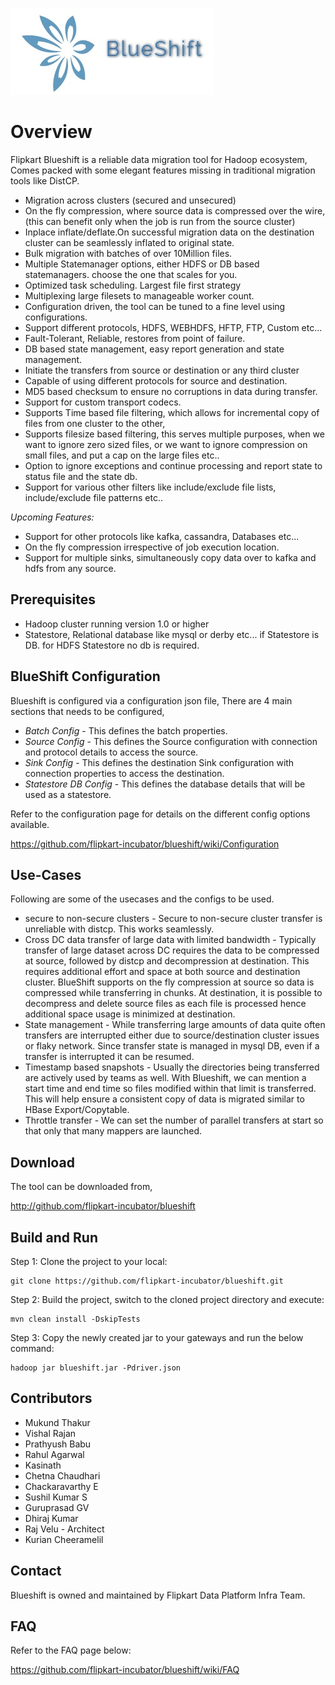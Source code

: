 ![Alt text](blueshift.jpg?raw=true "Flipkart Blueshift")

# Overview
Flipkart Blueshift is a reliable data migration tool for Hadoop ecosystem, Comes packed with some elegant features missing in traditional migration tools like DistCP.

- Migration across clusters (secured and unsecured)
- On the fly compression, where source data is compressed over the wire, (this can benefit only when the job is run from the source cluster)
- Inplace inflate/deflate.On successful migration data on the destination cluster can be seamlessly inflated to original state.
- Bulk migration with batches of over 10Million files. 
- Multiple Statemanager options, either HDFS or DB based statemanagers. choose the one that scales for you.
- Optimized task scheduling. Largest file first strategy
- Multiplexing large filesets to manageable worker count.
- Configuration driven, the tool can be tuned to a fine level using configurations.
- Support different protocols, HDFS, WEBHDFS, HFTP, FTP, Custom etc...
- Fault-Tolerant, Reliable, restores from point of failure.
- DB based state management, easy report generation and state management.
- Initiate the transfers from source or destination or any third cluster
- Capable of using different protocols for source and destination.
- MD5 based checksum to ensure no corruptions in data during transfer.
- Support for custom transport codecs.
- Supports Time based file filtering, which allows for incremental copy of files from one cluster to the other,
- Supports filesize based filtering, this serves multiple purposes, when we want to ignore zero sized files, or we want to ignore compression on small files, and put a cap on the large files etc..
- Option to ignore exceptions and continue processing and report state to status file and the state db.
- Support for various other filters like include/exclude file lists, include/exclude file patterns etc..

*Upcoming Features:*

- Support for other protocols like kafka, cassandra, Databases etc...
- On the fly compression irrespective of job execution location.
- Support for multiple sinks, simultaneously copy data over to kafka and hdfs from any source.


## **Prerequisites**

- Hadoop cluster running version 1.0 or higher
- Statestore, Relational database like mysql or derby etc... if Statestore is DB. for HDFS Statestore no db is required.


## **BlueShift Configuration**

Blueshift is configured via a configuration json file, There are 4 main sections that needs to be configured,

- *Batch Config* - This defines the batch properties.
- *Source Config* - This defines the Source configuration with connection and protocol details to access the source.
- *Sink Config* - This defines the destination Sink configuration with connection properties to access the destination.
- *Statestore DB Config* - This defines the database details that will be used as a statestore.

Refer to the configuration page for details on the different config options available.

https://github.com/flipkart-incubator/blueshift/wiki/Configuration


## **Use-Cases**

Following are some of the usecases and the configs to be used.

- secure to non-secure clusters - Secure to non-secure cluster transfer is unreliable with distcp. This works seamlessly.
- Cross DC data transfer of large data with limited bandwidth - Typically transfer of large dataset across DC requires the data to be compressed at source, followed by distcp and decompression at destination. This requires additional effort and space at both source and destination cluster. BlueShift supports on the fly compression at source so data is compressed while transferring in chunks. At destination, it is possible to decompress and delete source files as each file is processed hence additional space usage is minimized at destination.
- State management - While transferring large amounts of data quite often transfers are interrupted either due to source/destination cluster issues or flaky network. Since transfer state is managed in mysql DB, even if a transfer is interrupted it can be resumed.
- Timestamp based snapshots - Usually the directories being transferred are actively used by teams as well. With Blueshift, we can mention a start time and end time so files modified within that limit is transferred. This will help ensure a consistent copy of data is migrated similar to HBase Export/Copytable.
- Throttle transfer - We can set the number of parallel transfers at start so that only that many mappers are launched.


## **Download**

The tool can be downloaded from,

http://github.com/flipkart-incubator/blueshift


## **Build and Run**

Step 1: Clone the project to your local:

    git clone https://github.com/flipkart-incubator/blueshift.git

Step 2: Build the project, switch to the cloned project directory and execute:

    mvn clean install -DskipTests

Step 3: Copy the newly created jar to your gateways and run the below command:

    hadoop jar blueshift.jar -Pdriver.json

## **Contributors**

- Mukund Thakur
- Vishal Rajan
- Prathyush Babu
- Rahul Agarwal
- Kasinath
- Chetna Chaudhari
- Chackaravarthy E
- Sushil Kumar S
- Guruprasad GV
- Dhiraj Kumar
- Raj Velu - Architect
- Kurian Cheeramelil

## **Contact**

Blueshift is owned and maintained by Flipkart Data Platform Infra Team.

## **FAQ**

Refer to the FAQ page below:

https://github.com/flipkart-incubator/blueshift/wiki/FAQ
